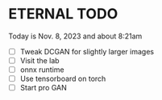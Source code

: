 # ETERNAL TODO

Today is Nov. 8, 2023 and about 8:21am

- [ ] Tweak DCGAN for slightly larger images
- [ ] Visit the lab
- [ ] onnx runtime
- [ ] Use tensorboard on torch
- [ ] Start pro GAN
